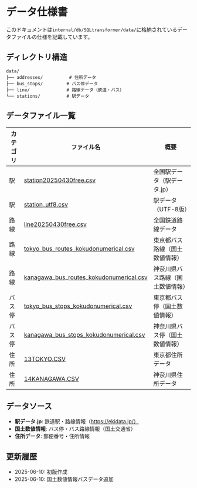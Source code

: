 # データ仕様書

このドキュメントは`internal/db/SQLtransformer/data/`に格納されているデータファイルの仕様を記載しています。

## ディレクトリ構造

```
data/
├── addresses/          # 住所データ
├── bus_stops/         # バス停データ  
├── line/              # 路線データ（鉄道・バス）
└── stations/          # 駅データ
```

## データファイル一覧

| カテゴリ | ファイル名 | 概要 |
|---------|------------|------|
| 駅 | [station20250430free.csv](./stations.md) | 全国駅データ（駅データ.jp） |
| 駅 | [station_utf8.csv](./stations.md) | 駅データ（UTF-8版） |
| 路線 | [line20250430free.csv](./lines.md) | 全国鉄道路線データ |
| 路線 | [tokyo_bus_routes_kokudonumerical.csv](./bus_routes.md) | 東京都バス路線（国土数値情報） |
| 路線 | [kanagawa_bus_routes_kokudonumerical.csv](./bus_routes.md) | 神奈川県バス路線（国土数値情報） |
| バス停 | [tokyo_bus_stops_kokudonumerical.csv](./bus_stops.md) | 東京都バス停（国土数値情報） |
| バス停 | [kanagawa_bus_stops_kokudonumerical.csv](./bus_stops.md) | 神奈川県バス停（国土数値情報） |
| 住所 | [13TOKYO.CSV](./addresses.md) | 東京都住所データ |
| 住所 | [14KANAGAWA.CSV](./addresses.md) | 神奈川県住所データ |

## データソース

- **駅データ.jp**: 鉄道駅・路線情報（https://ekidata.jp/）
- **国土数値情報**: バス停・バス路線情報（国土交通省）
- **住所データ**: 郵便番号・住所情報

## 更新履歴

- 2025-06-10: 初版作成
- 2025-06-10: 国土数値情報バスデータ追加